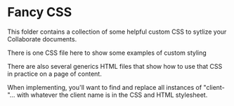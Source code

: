 # Fancy CSS

This folder contains a collection of some helpful custom CSS to sytlize your Collaborate documents.

There is one CSS file here to show some examples of custom styling

There are also several generics HTML files that show how to use that CSS in practice on a page of content.

When implementing, you'll want to find and replace all instances of "client-"... with whatever the client name is in the CSS and HTML stylesheet.
